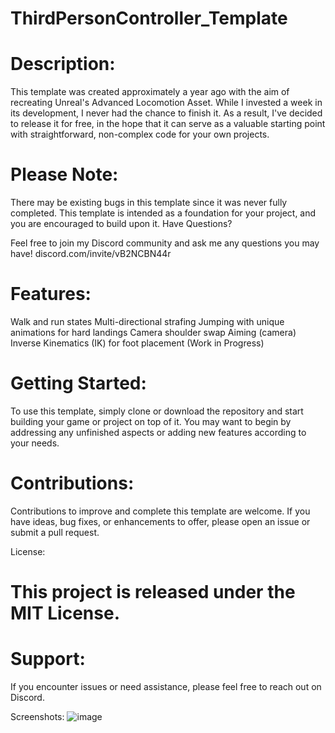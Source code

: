 # ThirdPersonController_Template

# Description:

This template was created approximately a year ago with the aim of recreating Unreal's Advanced Locomotion Asset. While I invested a week in its development, I never had the chance to finish it. As a result, I've decided to release it for free, in the hope that it can serve as a valuable starting point with straightforward, non-complex code for your own projects.

# Please Note:

There may be existing bugs in this template since it was never fully completed.
This template is intended as a foundation for your project, and you are encouraged to build upon it.
Have Questions?

Feel free to join my Discord community and ask me any questions you may have!
discord.com/invite/vB2NCBN44r

# Features:

Walk and run states
Multi-directional strafing
Jumping with unique animations for hard landings
Camera shoulder swap
Aiming (camera)
Inverse Kinematics (IK) for foot placement (Work in Progress)

# Getting Started:

To use this template, simply clone or download the repository and start building your game or project on top of it. You may want to begin by addressing any unfinished aspects or adding new features according to your needs.

# Contributions:

Contributions to improve and complete this template are welcome. If you have ideas, bug fixes, or enhancements to offer, please open an issue or submit a pull request.

License:

# This project is released under the MIT License.

# Support:

If you encounter issues or need assistance, please feel free to reach out on Discord.

Screenshots:
![image](https://github.com/AlexRak2/ThirdPersonController_Template/assets/56671393/c1a68e6a-a41d-4694-a793-8b4759f202c3)
